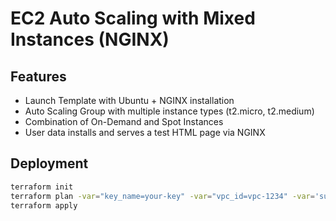 # EC2 Auto Scaling with Mixed Instances (NGINX)

## Features
- Launch Template with Ubuntu + NGINX installation
- Auto Scaling Group with multiple instance types (t2.micro, t2.medium)
- Combination of On-Demand and Spot Instances
- User data installs and serves a test HTML page via NGINX

## Deployment
```bash
terraform init
terraform plan -var="key_name=your-key" -var="vpc_id=vpc-1234" -var='subnet_ids=["subnet-aaa","subnet-bbb"]'
terraform apply

